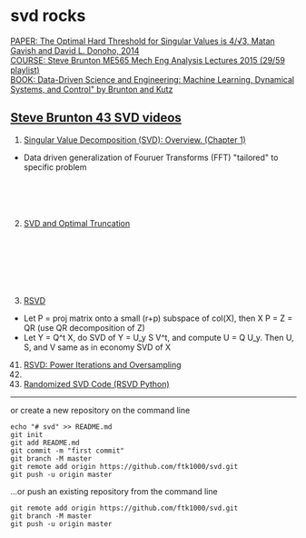 # svd rocks
[PAPER: The Optimal Hard Threshold for Singular Values is 4/√3, Matan Gavish and David L. Donoho, 2014](https://arxiv.org/pdf/1305.5870.pdf)<br>
[COURSE: Steve Brunton ME565 Mech Eng Analysis Lectures 2015  (29/59 playlist)](https://www.youtube.com/watch?v=c15oQQFRt0Y&list=PLMrJAkhIeNNR2W2sPWsYxfrxcASrUt_9j)<br>
[BOOK: Data-Driven Science and Engineering: Machine Learning, Dynamical Systems, and Control"  by Brunton and Kutz](http://databookuw.com/databook.pdf)<br>

## [Steve Brunton 43 SVD videos](https://www.youtube.com/watch?v=gXbThCXjZFM&list=PLMrJAkhIeNNSVjnsviglFoY2nXildDCcv)

1. [Singular Value Decomposition (SVD): Overview.  (Chapter 1)](https://www.youtube.com/watch?v=gXbThCXjZFM)<br>
  - Data driven generalization of Fouruer Transforms (FFT) "tailored" to specific problem
[]()<br>  
[]()<br>  
[]()<br>  
2. [SVD and Optimal Truncation](https://www.youtube.com/watch?v=9vJDjkx825k)<br>
[]()<br>  
[]()<br>  
[]()<br>  
[]()<br>  
40. [RSVD](https://www.youtube.com/watch?v=fJ2EyvR85ro&list=PLMrJAkhIeNNSVjnsviglFoY2nXildDCcv&index=40)<br>
  - Let  P = proj matrix onto a small (r+p) subspace of col(X), then X  P = Z = QR (use QR decomposition of Z)
  - Let  Y = Q^t X,   do SVD of Y = U_y S V^t, and compute U = Q U_y. Then U, S, and V same as in  economy SVD of X
41. [RSVD: Power Iterations and Oversampling](https://www.youtube.com/watch?v=UXXMbpLI7AM&list=PLMrJAkhIeNNSVjnsviglFoY2nXildDCcv&index=41)<br>
42. []()<br>
43. [Randomized SVD Code (RSVD Python)](https://www.youtube.com/watch?v=vDSi271vUWk&list=PLMrJAkhIeNNSVjnsviglFoY2nXildDCcv&index=43)<br>
 

---------------------------------------------------

or create a new repository on the command line

    echo "# svd" >> README.md
    git init
    git add README.md
    git commit -m "first commit"
    git branch -M master
    git remote add origin https://github.com/ftk1000/svd.git
    git push -u origin master
                
…or push an existing repository from the command line

    git remote add origin https://github.com/ftk1000/svd.git
    git branch -M master
    git push -u origin master
    
